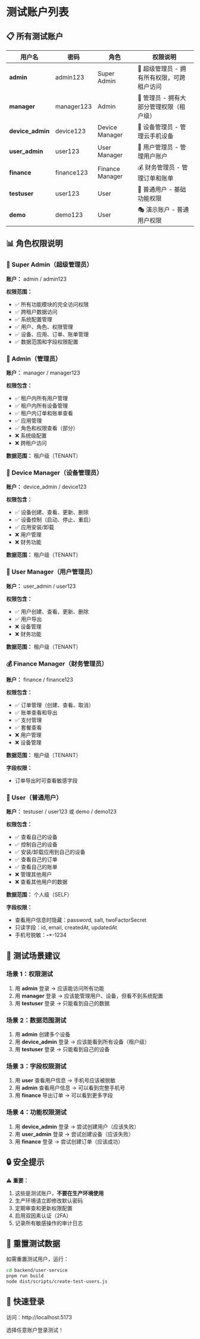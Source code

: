 # 测试账户列表

## 📋 所有测试账户

| 用户名 | 密码 | 角色 | 权限说明 |
|--------|------|------|----------|
| **admin** | admin123 | Super Admin | 🌟 超级管理员 - 拥有所有权限，可跨租户访问 |
| **manager** | manager123 | Admin | 👔 管理员 - 拥有大部分管理权限（租户级） |
| **device_admin** | device123 | Device Manager | 📱 设备管理员 - 管理云手机设备 |
| **user_admin** | user123 | User Manager | 👥 用户管理员 - 管理用户账户 |
| **finance** | finance123 | Finance Manager | 💰 财务管理员 - 管理订单和账单 |
| **testuser** | user123 | User | 👤 普通用户 - 基础功能权限 |
| **demo** | demo123 | User | 🎭 演示账户 - 普通用户权限 |

## 📊 角色权限说明

### 🌟 Super Admin（超级管理员）
**账户：** admin / admin123

**权限范围：**
- ✅ 所有功能模块的完全访问权限
- ✅ 跨租户数据访问
- ✅ 系统配置管理
- ✅ 用户、角色、权限管理
- ✅ 设备、应用、订单、账单管理
- ✅ 数据范围和字段权限配置

### 👔 Admin（管理员）
**账户：** manager / manager123

**权限包含：**
- ✅ 租户内所有用户管理
- ✅ 租户内所有设备管理
- ✅ 租户内订单和账单查看
- ✅ 应用管理
- ✅ 角色和权限查看（部分）
- ❌ 系统级配置
- ❌ 跨租户访问

**数据范围：** 租户级（TENANT）

### 📱 Device Manager（设备管理员）
**账户：** device_admin / device123

**权限包含：**
- ✅ 设备创建、查看、更新、删除
- ✅ 设备控制（启动、停止、重启）
- ✅ 应用安装/卸载
- ❌ 用户管理
- ❌ 财务功能

**数据范围：** 租户级（TENANT）

### 👥 User Manager（用户管理员）
**账户：** user_admin / user123

**权限包含：**
- ✅ 用户创建、查看、更新、删除
- ✅ 用户导出
- ❌ 设备管理
- ❌ 财务功能

**数据范围：** 租户级（TENANT）

### 💰 Finance Manager（财务管理员）
**账户：** finance / finance123

**权限包含：**
- ✅ 订单管理（创建、查看、取消）
- ✅ 账单查看和导出
- ✅ 支付管理
- ✅ 套餐查看
- ❌ 用户管理
- ❌ 设备管理

**数据范围：** 租户级（TENANT）

**字段权限：**
- 订单导出时可查看敏感字段

### 👤 User（普通用户）
**账户：** testuser / user123 或 demo / demo123

**权限包含：**
- ✅ 查看自己的设备
- ✅ 控制自己的设备
- ✅ 安装/卸载应用到自己的设备
- ✅ 查看自己的订单
- ✅ 查看自己的账单
- ❌ 管理其他用户
- ❌ 查看其他用户的数据

**数据范围：** 个人级（SELF）

**字段权限：**
- 查看用户信息时隐藏：password, salt, twoFactorSecret
- 只读字段：id, email, createdAt, updatedAt
- 手机号脱敏：***-****-1234

## 🧪 测试场景建议

### 场景 1：权限测试
1. 用 **admin** 登录 → 应该能访问所有功能
2. 用 **manager** 登录 → 应该能管理用户、设备，但看不到系统配置
3. 用 **testuser** 登录 → 只能看到自己的数据

### 场景 2：数据范围测试
1. 用 **admin** 创建多个设备
2. 用 **device_admin** 登录 → 应该能看到所有设备（租户级）
3. 用 **testuser** 登录 → 只能看到自己的设备

### 场景 3：字段权限测试
1. 用 **user** 查看用户信息 → 手机号应该被脱敏
2. 用 **admin** 查看用户信息 → 可以看到完整手机号
3. 用 **finance** 导出订单 → 可以看到更多字段

### 场景 4：功能权限测试
1. 用 **device_admin** 登录 → 尝试创建用户（应该失败）
2. 用 **user_admin** 登录 → 尝试创建设备（应该失败）
3. 用 **finance** 登录 → 尝试创建订单（应该成功）

## 🔒 安全提示

⚠️ **重要：**
1. 这些是测试账户，**不要在生产环境使用**
2. 生产环境请立即修改默认密码
3. 定期审查和更新权限配置
4. 启用双因素认证（2FA）
5. 记录所有敏感操作的审计日志

## 📝 重置测试数据

如需重置测试用户，运行：

```bash
cd backend/user-service
pnpm run build
node dist/scripts/create-test-users.js
```

## 🎯 快速登录

访问：http://localhost:5173

选择任意账户登录测试！

